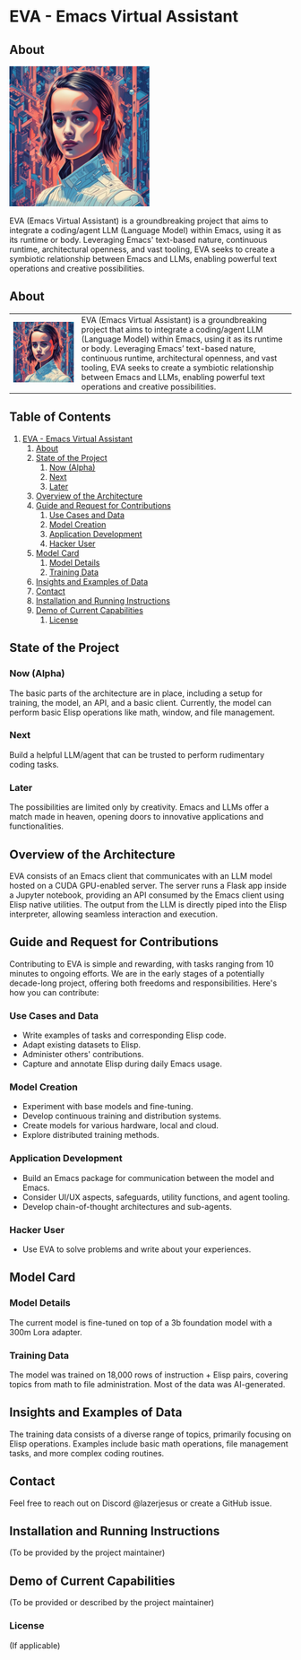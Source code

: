 
<a id="org22d398b"></a>

# EVA - Emacs Virtual Assistant


<a id="org7009272"></a>


## About

<img src="assets/EVA.jpg" max-width="250px"  style="max-width: 250px;"  />

EVA (Emacs Virtual Assistant) is a groundbreaking project that aims to integrate a coding/agent LLM (Language Model) within Emacs, using it as its runtime or body. Leveraging Emacs' text-based nature, continuous runtime, architectural openness, and vast tooling, EVA seeks to create a symbiotic relationship between Emacs and LLMs, enabling powerful text operations and creative possibilities.

## About
| | |
|:---|:---|
| ![EVA Image](./assets/EVA.jpg) | EVA (Emacs Virtual Assistant) is a groundbreaking project that aims to integrate a coding/agent LLM (Language Model) within Emacs, using it as its runtime or body. Leveraging Emacs’ text-based nature, continuous runtime, architectural openness, and vast tooling, EVA seeks to create a symbiotic relationship between Emacs and LLMs, enabling powerful text operations and creative possibilities. |


<!-- ## About -->

<!-- <table> -->
<!--   <tr> -->
<!--     <td valign="top" width="50%"> -->
<!--       <img src="./assets/EVA.jpg" alt="EVA Image" width="300"/> -->
<!--     </td> -->
<!--     <td valign="top" width="50%"> -->
<!-- EVA (Emacs Virtual Assistant) is a groundbreaking project that aims to integrate a coding/agent LLM (Language Model) within Emacs, using it as its runtime or body. Leveraging Emacs’ text-based nature, continuous runtime, architectural openness, and vast tooling, EVA seeks to create a symbiotic relationship between Emacs and LLMs, enabling powerful text operations and creative possibilities. -->
<!--     </td> -->
<!--   </tr> -->
<!-- </table> -->


<!-- ## About  -->
<!-- <div style="display: flex; flex-wrap: wrap;"> -->
<!--   <div style="flex: 1; max-width: 50%;"> -->
<!--     <img src="./assets/EVA.jpg" alt="EVA Image" style="width: 100%; max-width: 600px;"/> -->
<!--   </div> -->
<!--   <div style="flex: 1; padding-right: 20px; min-width: 300px; max-width: 50%;"> -->
<!--     EVA (Emacs Virtual Assistant) is a groundbreaking project that aims to integrate a coding/agent LLM (Language Model) within Emacs, using it as its runtime or body. Leveraging Emacs’ text-based nature, continuous runtime, architectural openness, and vast tooling, EVA seeks to create a symbiotic relationship between Emacs and LLMs, enabling powerful text operations and creative possibilities. -->
<!--   </div> -->
<!-- </div> -->

<a id="orgd2e0783"></a>

## Table of Contents

1.  [EVA - Emacs Virtual Assistant](#org22d398b)
    1.  [About](#org7009272)
    2.  [State of the Project](#orgd2e0783)
        1.  [Now (Alpha)](#org4c6d1c6)
        2.  [Next](#org1346bcb)
        3.  [Later](#org21ccbd6)
    3.  [Overview of the Architecture](#org1f865f3)
    4.  [Guide and Request for Contributions](#orga0b19f6)
        1.  [Use Cases and Data](#org2742825)
        2.  [Model Creation](#org64f3ce6)
        3.  [Application Development](#org720c6cc)
        4.  [Hacker User](#org71cc2f9)
    5.  [Model Card](#org647d739)
        1.  [Model Details](#org48e8dd7)
        2.  [Training Data](#org991df2d)
    6.  [Insights and Examples of Data](#orgfaf5fc0)
    7.  [Contact](#org5d74d2d)
    8.  [Installation and Running Instructions](#org7e13b03)
    9.  [Demo of Current Capabilities](#org67624da)
        1.  [License](#org801a626)


## State of the Project


<a id="org4c6d1c6"></a>

### Now (Alpha)

The basic parts of the architecture are in place, including a setup for training, the model, an API, and a basic client. Currently, the model can perform basic Elisp operations like math, window, and file management.


<a id="org1346bcb"></a>

### Next

Build a helpful LLM/agent that can be trusted to perform rudimentary coding tasks.


<a id="org21ccbd6"></a>

### Later

The possibilities are limited only by creativity. Emacs and LLMs offer a match made in heaven, opening doors to innovative applications and functionalities.


<a id="org1f865f3"></a>

## Overview of the Architecture

EVA consists of an Emacs client that communicates with an LLM model hosted on a CUDA GPU-enabled server. The server runs a Flask app inside a Jupyter notebook, providing an API consumed by the Emacs client using Elisp native utilities. The output from the LLM is directly piped into the Elisp interpreter, allowing seamless interaction and execution.


<a id="orga0b19f6"></a>

## Guide and Request for Contributions

Contributing to EVA is simple and rewarding, with tasks ranging from 10 minutes to ongoing efforts. We are in the early stages of a potentially decade-long project, offering both freedoms and responsibilities. Here's how you can contribute:


<a id="org2742825"></a>

### Use Cases and Data

-   Write examples of tasks and corresponding Elisp code.
-   Adapt existing datasets to Elisp.
-   Administer others' contributions.
-   Capture and annotate Elisp during daily Emacs usage.


<a id="org64f3ce6"></a>

### Model Creation

-   Experiment with base models and fine-tuning.
-   Develop continuous training and distribution systems.
-   Create models for various hardware, local and cloud.
-   Explore distributed training methods.


<a id="org720c6cc"></a>

### Application Development

-   Build an Emacs package for communication between the model and Emacs.
-   Consider UI/UX aspects, safeguards, utility functions, and agent tooling.
-   Develop chain-of-thought architectures and sub-agents.


<a id="org71cc2f9"></a>

### Hacker User

-   Use EVA to solve problems and write about your experiences.


<a id="org647d739"></a>

## Model Card


<a id="org48e8dd7"></a>

### Model Details

The current model is fine-tuned on top of a 3b foundation model with a 300m Lora adapter.


<a id="org991df2d"></a>

### Training Data

The model was trained on 18,000 rows of instruction + Elisp pairs, covering topics from math to file administration. Most of the data was AI-generated.


<a id="orgfaf5fc0"></a>

## Insights and Examples of Data

The training data consists of a diverse range of topics, primarily focusing on Elisp operations. Examples include basic math operations, file management tasks, and more complex coding routines.


<a id="org5d74d2d"></a>

## Contact

Feel free to reach out on Discord @lazerjesus or create a GitHub issue.


<a id="org7e13b03"></a>

## Installation and Running Instructions

(To be provided by the project maintainer)


<a id="org67624da"></a>

## Demo of Current Capabilities

(To be provided or described by the project maintainer)


<a id="org801a626"></a>

### License

(If applicable)

